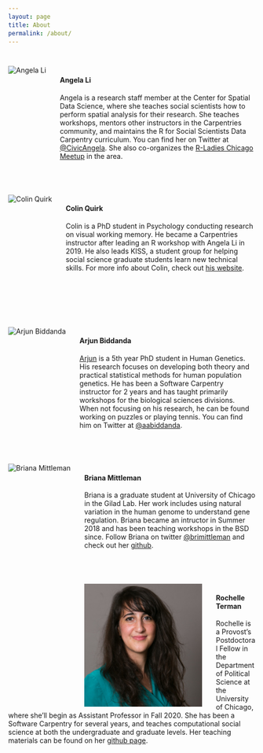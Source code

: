 ```yaml
---
layout: page
title: About
permalink: /about/
---
```


<div style="padding: 2em 0 2em 0" markdown="1">
<img src="/static/img/angela-li.jpg" alt="Angela Li" style="float: left; padding-right: 2em;" height="250px" >

#### Angela Li

Angela is a research staff member at the Center for Spatial Data Science, where she teaches social scientists how to perform spatial analysis for their research. She teaches workshops, mentors other instructors in the Carpentries community, and maintains the R for Social Scientists Data Carpentry curriculum. You can find her on Twitter at [@CivicAngela](https://twitter.com/CivicAngela). She also co-organizes the [R-Ladies Chicago Meetup](https://rladieschicago.org/) in the area.
</div>


<div style="padding: 2em 0 5em 0" markdown="1">
<img src="/static/img/colin-quirk.png" alt="Colin Quirk" style="float: left; padding-right: 2em" height="250px">

#### Colin Quirk

Colin is a PhD student in Psychology conducting research on visual working memory. He became a Carpentries instructor after leading an R workshop with Angela Li in 2019. He also leads KISS, a student group for helping social science graduate students learn new technical skills. For more info about Colin, check out [his website](http://colinquirk.com).
</div>

<div style="padding: 2em 0 2em 0" markdown="1">
<img src="/static/img/arjun-biddanda.jpg" alt="Arjun Biddanda" style="float: left; padding-right: 2em" height="250px">

#### Arjun Biddanda

[Arjun](https://aabiddanda.github.io) is a 5th year PhD student in Human Genetics. His research focuses on developing both theory and practical statistical methods for human population genetics. He has been a Software Carpentry instructor for 2 years and has taught primarily workshops for the biological sciences divisions. When not focusing on his research, he can be found working on puzzles or playing tennis. You can find him on Twitter at [@aabiddanda](https://twitter.com/aabiddanda).
</div>

<div style="padding: 2em 0 2em 0" markdown="1">
<img src="/static/img/briana-mittleman.png" alt="Briana Mittleman" style="float: left; padding-right: 2em" height="250px">

#### Briana Mittleman

Briana is a graduate student at University of Chicago in the Gilad Lab. Her work includes using natural variation in the human genome to understand gene regulation. Briana became an intructor in Summer 2018 and has been teaching workshops in the BSD since. Follow Briana on twitter [@brimittleman](https://twitter.com/brimittleman) and check out her [github](https://github.com/brimittleman).
</div>

<div style="padding: 2em 0 2em 0" markdown="1">
<img src="/static/img/rochelle-terman.jpg" alt="Rochelle Terman" style="float: left; padding-right: 2em" height="250px">

#### Rochelle Terman

Rochelle is a Provost’s Postdoctoral Fellow in the Department of Political Science at the University of Chicago, where she’ll begin as Assistant Professor in Fall 2020. She has been a Software Carpentry for several years, and teaches computational social science at both the undergraduate and graduate levels. Her teaching materials can be found on her [github page](https://github.com/rochelleterman).
</div>

